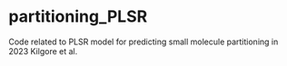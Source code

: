 # partitioning_PLSR
Code related to PLSR model for predicting small molecule partitioning in 2023 Kilgore et al.
